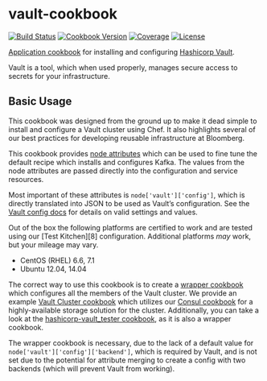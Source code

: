 # vault-cookbook
[![Build Status](https://img.shields.io/travis/johnbellone/vault-cookbook.svg)](https://travis-ci.org/johnbellone/vault-cookbook)
[![Cookbook Version](https://img.shields.io/cookbook/v/hashicorp-vault.svg)](https://supermarket.chef.io/cookbooks/hashicorp-vault)
[![Coverage](https://img.shields.io/codecov/c/github/johnbellone/vault-cookbook.svg)](https://codecov.io/github/johnbellone/vault-cookbook)
[![License](https://img.shields.io/badge/license-Apache_2-blue.svg)](https://www.apache.org/licenses/LICENSE-2.0)

[Application cookbook][0] for installing and configuring [Hashicorp Vault][1].

Vault is a tool, which when used properly, manages secure access to
secrets for your infrastructure.

## Basic Usage
This cookbook was designed from the ground up to make it dead simple
to install and configure a Vault cluster using Chef. It also highlights
several of our best practices for developing reusable infrastructure
at Bloomberg.

This cookbook provides [node attributes](attributes/default.rb) which
can be used to fine tune the default recipe which installs and
configures Kafka. The values from the node attributes are passed
directly into the configuration and service resources.

Most important of these attributes is `node['vault']['config']`, which is directly translated into JSON to be used as Vault’s configuration. See the [Vault config docs](https://vaultproject.io/docs/config/) for details on valid settings and values.

Out of the box the following platforms are certified to work and
are tested using our [Test Kitchen][8] configuration. Additional platforms
_may_ work, but your mileage may vary.
- CentOS (RHEL) 6.6, 7.1
- Ubuntu 12.04, 14.04

The correct way to use this cookbook is to create a
[wrapper cookbook][2] which configures all the members of the Vault
cluster. We provide an example [Vault Cluster cookbook][3] which
utilizes our [Consul cookbook][4] for a highly-available storage
solution for the cluster. Additionally, you can take a look at the [hashicorp-vault_tester cookbook](https://github.com/johnbellone/vault-cookbook/tree/master/test/cookbooks/hashicorp-vault_tester), as it is also a wrapper cookbook.

The wrapper cookbook is necessary, due to the lack of a default value for `node['vault']['config']['backend']`, which is required by Vault, and is not set due to the potential for attribute merging to create a config with two backends (which will prevent Vault from working).

[0]: http://blog.vialstudios.com/the-environment-cookbook-pattern/#thelibrarycookbook
[1]: https://www.vaultproject.io
[2]: http://blog.vialstudios.com/the-environment-cookbook-pattern/#thewrappercookbook
[3]: https://github.com/johnbellone/vault-cluster-cookbook
[4]: https://github.com/johnbellone/consul-cookbook
